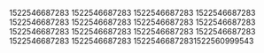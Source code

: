 1522546687283
1522546687283
1522546687283
1522546687283
1522546687283
1522546687283
1522546687283
1522546687283
1522546687283
1522546687283
1522546687283
1522546687283
1522546687283
1522546687283
15225466872831522560999543